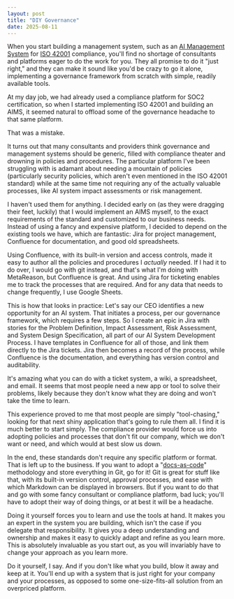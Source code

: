 ```yaml
---
layout: post
title: "DIY Governance"
date: 2025-08-11
---
```


When you start building a management system, such as an [AI Management System](https://www.iso.org/artificial-intelligence/ai-management-systems) for [ISO 42001](https://www.iso.org/standard/42001) compliance, you'll find no shortage of consultants and platforms eager to do the work for you. They all promise to do it "just right," and they can make it sound like you'd be crazy to go it alone, implementing a governance framework from scratch with simple, readily available tools.

At my day job, we had already used a compliance platform for SOC2 certification, so when I started implementing ISO 42001 and building an AIMS, it seemed natural to offload some of the governance headache to that same platform.

That was a mistake.

It turns out that many consultants and providers think governance and management systems should be generic, filled with compliance theater and drowning in policies and procedures. The particular platform I've been struggling with is adamant about needing a mountain of policies (particularly security policies, which aren't even mentioned in the ISO 42001 standard) while at the same time not requiring any of the actually valuable processes, like AI system impact assessments or risk management.

I haven't used them for anything. I decided early on (as they were dragging their feet, luckily) that I would implement an AIMS myself, to the exact requirements of the standard and customized to our business needs. Instead of using a fancy and expensive platform, I decided to depend on the existing tools we have, which are fantastic: Jira for project management, Confluence for documentation, and good old spreadsheets.

Using Confluence, with its built-in version and access controls, made it easy to author all the policies and procedures I _actually_ needed. If I had it to do over, I would go with git instead, and that's what I'm doing with MetaReason, but Confluence is great. And using Jira for ticketing enables me to track the processes that are required. And for any data that needs to change frequently, I use Google Sheets. 

This is how that looks in practice: Let's say our CEO identifies a new opportunity for an AI system. That initiates a process, per our governance framework, which requires a few steps. So I create an epic in Jira with stories for the Problem Definition, Impact Assessment, Risk Assessment, and System Design Specification, all part of our AI System Development Process. I have templates in Confluence for all of those, and link them directly to the Jira tickets. Jira then becomes a record of the process, while Confluence is the documentation, and everything has version control and auditability. 

It's amazing what you can do with a ticket system, a wiki, a spreadsheet, and email. It seems that most people need a new app or tool to solve their problems, likely because they don't know what they are doing and won't take the time to learn.

This experience proved to me that most people are simply "tool-chasing," looking for that next shiny application that's going to rule them all. I find it is much better to start simply. The compliance provider would force us into adopting policies and processes that don't fit our company, which we don't want or need, and which would at best slow us down.

In the end, these standards don't require any specific platform or format. That is left up to the business. If you want to adopt a "[docs-as-code](https://www.writethedocs.org/guide/docs-as-code/)" methodology and store everything in Git, go for it! Git is great for stuff like that, with its built-in version control, approval processes, and ease with which Markdown can be displayed in browsers. But if you want to do that and go with some fancy consultant or compliance platform, bad luck; you'll have to adopt their way of doing things, or at best it will be a headache.

Doing it yourself forces you to learn and use the tools at hand. It makes you an expert in the system you are building, which isn't the case if you delegate that responsibility. It gives you a deep understanding and ownership and makes it easy to quickly adapt and refine as you learn more. This is absolutely invaluable as you start out, as you will invariably have to change your approach as you learn more. 

Do it yourself, I say. And if you don't like what you build, blow it away and keep at it. You'll end up with a system that is just right for your company and your processes, as opposed to some one-size-fits-all solution from an overpriced platform.